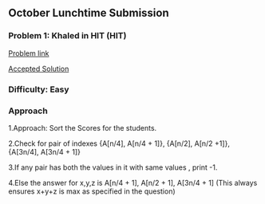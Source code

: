 ## October Lunchtime Submission

### Problem 1: Khaled in HIT (HIT)

[Problem link](https://www.codechef.com/LTIME77B/problems/HIT)

[Accepted Solution](https://github.com/ysumit99/Compi-Coding/blob/master/CodeChef/LunchTime/OctLunchTime2019B/HIT.cpp)

### Difficulty: Easy

### Approach

1.Approach: Sort the Scores for the students.

2.Check for pair of indexes
{A[n/4], A[n/4 + 1]}, {A[n/2], A[n/2 +1]}, {A[3n/4], A[3n/4 + 1]}

3.If any pair has both the values in it with same values , print -1.

4.Else the answer for x,y,z is A[n/4 + 1], A[n/2 + 1], A[3n/4 + 1] (This always ensures x+y+z is max as specified in the question)
